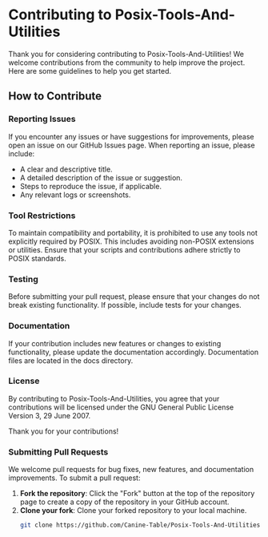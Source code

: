 # Contributing to Posix-Tools-And-Utilities

Thank you for considering contributing to Posix-Tools-And-Utilities! We welcome contributions from the community to help improve the project. Here are some guidelines to help you get started.

## How to Contribute

### Reporting Issues

If you encounter any issues or have suggestions for improvements, please open an issue on our GitHub Issues page. When reporting an issue, please include:

- A clear and descriptive title.
- A detailed description of the issue or suggestion.
- Steps to reproduce the issue, if applicable.
- Any relevant logs or screenshots.

### Tool Restrictions

To maintain compatibility and portability, it is prohibited to use any tools not explicitly required by POSIX. This includes avoiding non-POSIX extensions or utilities. Ensure that your scripts and contributions adhere strictly to POSIX standards.

### Testing
Before submitting your pull request, please ensure that your changes do not break existing functionality. If possible, include tests for your changes.

### Documentation

If your contribution includes new features or changes to existing functionality, please update the documentation accordingly. Documentation files are located in the docs directory.

### License
By contributing to Posix-Tools-And-Utilities, you agree that your contributions will be licensed under the GNU General Public License Version 3, 29 June 2007.

Thank you for your contributions!

### Submitting Pull Requests

We welcome pull requests for bug fixes, new features, and documentation improvements. To submit a pull request:

1. **Fork the repository**: Click the "Fork" button at the top of the repository page to create a copy of the repository in your GitHub account.
2. **Clone your fork**: Clone your forked repository to your local machine.
   ```sh
   git clone https://github.com/Canine-Table/Posix-Tools-And-Utilities.git
